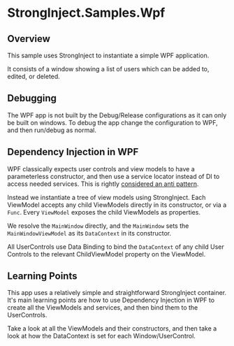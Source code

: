 # StrongInject.Samples.Wpf

## Overview

This sample uses StrongInject to instantiate a simple WPF application.

It consists of a window showing a list of users which can be added to, edited, or deleted.

## Debugging

The WPF app is not built by the Debug/Release configurations as it can only be built on windows. To debug the app change the configuration to WPF, and then run/debug as normal.

## Dependency Injection in WPF

WPF classically expects user controls and view models to have a parameterless constructor, and then use a service locator instead of DI to access needed services. This is rightly [considered an anti pattern](https://blog.ploeh.dk/2010/02/03/ServiceLocatorisanAnti-Pattern/).

Instead we instantiate a tree of view models using StrongInject. Each ViewModel accepts any child ViewModels directly in its constructor, or via a `Func`. Every `ViewModel` exposes the child ViewModels as properties.

We resolve the `MainWindow` directly, and the `MainWindow` sets the `MainWindowViewModel` as its `DataContext` in its constructor.

All UserControls use Data Binding to bind the `DataContext` of any child User Controls to the relevant ChildViewModel property on the ViewModel.

## Learning Points

This app uses a relatively simple and straightforward StrongInject container. It's main learning points are how to use Dependency Injection in WPF to create all the ViewModels and services, and then bind them to the UserControls.

Take a look at all the ViewModels and their constructors, and then take a look at how the DataContext is set for each Window/UserControl.
